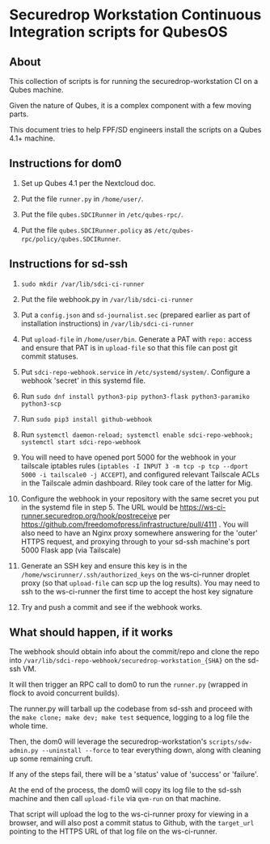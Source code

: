 # Securedrop Workstation Continuous Integration scripts for QubesOS

## About

This collection of scripts is for running the securedrop-workstation CI on a Qubes machine.

Given the nature of Qubes, it is a complex component with a few moving parts.

This document tries to help FPF/SD engineers install the scripts on a Qubes 4.1+ machine.

## Instructions for dom0

1. Set up Qubes 4.1 per the Nextcloud doc.

2. Put the file `runner.py` in `/home/user/`.

3. Put the file `qubes.SDCIRunner` in `/etc/qubes-rpc/`.

4. Put the file `qubes.SDCIRunner.policy` as `/etc/qubes-rpc/policy/qubes.SDCIRunner`.


## Instructions for sd-ssh

1. `sudo mkdir /var/lib/sdci-ci-runner`

2. Put the file webhook.py in `/var/lib/sdci-ci-runner`

3. Put a `config.json` and `sd-journalist.sec` (prepared earlier as part of installation instructions) in `/var/lib/sdci-ci-runner`

4. Put `upload-file` in `/home/user/bin`. Generate a PAT with `repo:` access and ensure that PAT is in `upload-file` so that this file can post git commit statuses.

5. Put `sdci-repo-webhook.service` in `/etc/systemd/system/`. Configure a webhook 'secret' in this systemd file.

6. Run `sudo dnf install python3-pip python3-flask python3-paramiko python3-scp`

7. Run `sudo pip3 install github-webhook`

8. Run `systemctl daemon-reload; systemctl enable sdci-repo-webhook; systemctl start sdci-repo-webhook`

9. You will need to have opened port 5000 for the webhook in your tailscale iptables rules (`iptables -I INPUT 3 -m tcp -p tcp --dport 5000 -i tailscale0 -j ACCEPT`), and configured relevant Tailscale ACLs in the Tailscale admin dashboard. Riley took care of the latter for Mig.

10. Configure the webhook in your repository with the same secret you put in the systemd file in step 5. The URL would be https://ws-ci-runner.securedrop.org/hook/postreceive per https://github.com/freedomofpress/infrastructure/pull/4111 . You will also need to have an Nginx proxy somewhere answering for the 'outer' HTTPS request, and proxying through to your sd-ssh machine's port 5000 Flask app (via Tailscale)

11. Generate an SSH key and ensure this key is in the `/home/wscirunner/.ssh/authorized_keys` on the ws-ci-runner droplet proxy (so that `upload-file` can scp up the log results). You may need to ssh to the ws-ci-runner the first time to accept the host key signature

12. Try and push a commit and see if the webhook works.

## What should happen, if it works

The webhook should obtain info about the commit/repo and clone the repo into `/var/lib/sdci-repo-webhook/securedrop-workstation_{SHA}` on the sd-ssh VM.

It will then trigger an RPC call to dom0 to run the `runner.py` (wrapped in flock to avoid concurrent builds).

The runner.py will tarball up the codebase from sd-ssh and proceed with the `make clone; make dev; make test` sequence, logging to a log file the whole time.

Then, the dom0 will leverage the securedrop-workstation's `scripts/sdw-admin.py --uninstall --force` to tear everything down, along with cleaning up some remaining cruft.

If any of the steps fail, there will be a 'status' value of 'success' or 'failure'.

At the end of the process, the dom0 will copy its log file to the sd-ssh machine and then call `upload-file` via `qvm-run` on that machine. 

That script will upload the log to the ws-ci-runner proxy for viewing in a browser, and will also post a commit status to Github, with the `target_url` pointing to the HTTPS URL of that log file on the ws-ci-runner.